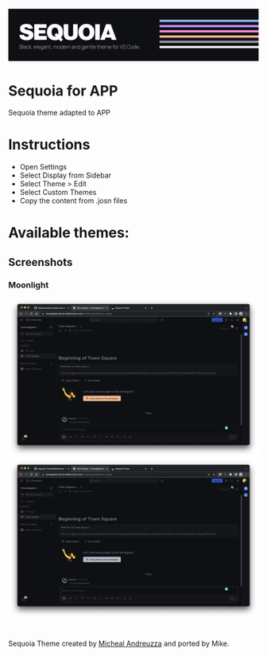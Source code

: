 ![Sequoia Theme Header](https://raw.githubusercontent.com/Sequoia-Theme/assets/main/githubHeader.png)

# Sequoia for APP
Sequoia theme adapted to APP


# Instructions

- Open Settings
- Select Display from Sidebar
- Select Theme > Edit
- Select Custom Themes
- Copy the content from .josn files


# Available themes:

## Screenshots

### Moonlight
![Moonlight](https://github.com/Sequoia-Theme/Mattermost/blob/main/moonlight.png?raw=true)
![Moonlight](https://github.com/Sequoia-Theme/Mattermost/blob/main/monochrome.png?raw=true)


#

Sequoia Theme created by [Micheal Andreuzza](https://github.com/michael-andreuzza) and ported by Mike.
